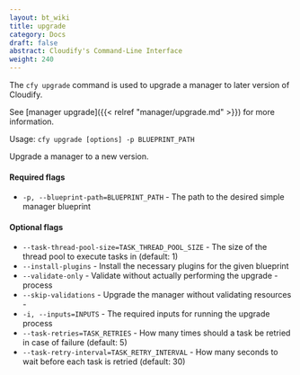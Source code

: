 ```yaml
---
layout: bt_wiki
title: upgrade
category: Docs
draft: false
abstract: Cloudify's Command-Line Interface
weight: 240
---
```


The `cfy upgrade` command is used to upgrade a manager to later version of Cloudify.

See [manager upgrade]({{< relref "manager/upgrade.md" >}}) for more information.


Usage: `cfy upgrade [options] -p BLUEPRINT_PATH`

Upgrade a manager to a new version.

#### Required flags

*  `-p, --blueprint-path=BLUEPRINT_PATH` -
                        The path to the desired simple manager blueprint

#### Optional flags

*  `--task-thread-pool-size=TASK_THREAD_POOL_SIZE` -
                        The size of the thread pool to execute tasks in
                        (default: 1)
*  `--install-plugins` -    Install the necessary plugins for the given blueprint
*  `--validate-only` -     Validate without actually performing the upgrade -
                        process
*  `--skip-validations` -   Upgrade the manager without validating resources -
*  `-i, --inputs=INPUTS` - The required inputs for running the upgrade process
*  `--task-retries=TASK_RETRIES` -
                        How many times should a task be retried in case of
                        failure (default: 5)
*  `--task-retry-interval=TASK_RETRY_INTERVAL` -
                        How many seconds to wait before each task is retried
                        (default: 30)
